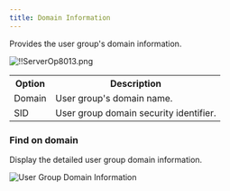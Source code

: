 ```yaml
---
title: Domain Information
---
```

Provides the user group's domain information. 

![!!ServerOp8013.png](https://webdevolutions.azureedge.net/docs/en/server/ServerOp8013.png) 

<table>
	<tr>
		<th>
Option 
		</th>
		<th>
Description 
		</th>
	</tr>
	<tr>
		<td>
Domain 
		</td>
		<td>
User group's domain name. 
		</td>
	</tr>
	<tr>
		<td>
SID 
		</td>
		<td>
User group domain security identifier. 
		</td>
	</tr>
</table>

### Find on domain 

Display the detailed user group domain information. 

![User Group Domain Information](https://webdevolutions.azureedge.net/docs/en/server/ServerOp8017.png) 